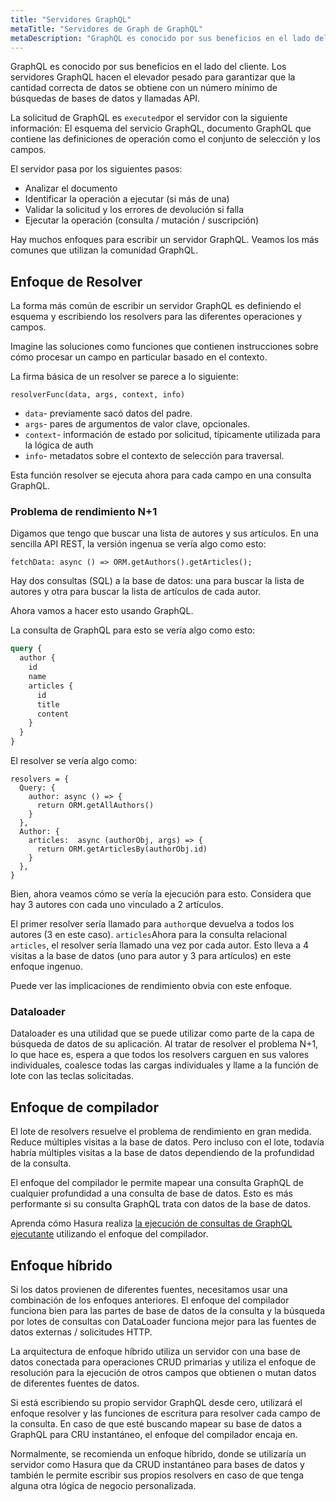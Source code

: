 ```yaml
---
title: "Servidores GraphQL"
metaTitle: "Servidores de Graph de GraphQL"
metaDescription: "GraphQL es conocido por sus beneficios en el lado del cliente. Los servidores GraphQL hacen el elevador pesado para garantizar que la cantidad correcta de datos se obtiene con un número mínimo de búsquedas de bases de datos y llamadas API."
---
```


GraphQL es conocido por sus beneficios en el lado del cliente. Los servidores GraphQL hacen el elevador pesado para garantizar que la cantidad correcta de datos se obtiene con un número mínimo de búsquedas de bases de datos y llamadas API.

La solicitud de GraphQL es `executed`por el servidor con la siguiente información: El esquema del servicio GraphQL, documento GraphQL que contiene las definiciones de operación como el conjunto de selección y los campos.

El servidor pasa por los siguientes pasos:
- Analizar el documento
- Identificar la operación a ejecutar (si más de una)
- Validar la solicitud y los errores de devolución si falla
- Ejecutar la operación (consulta / mutación / suscripción)

Hay muchos enfoques para escribir un servidor GraphQL. Veamos los más comunes que utilizan la comunidad GraphQL.

## Enfoque de Resolver

La forma más común de escribir un servidor GraphQL es definiendo el esquema y escribiendo los resolvers para las diferentes operaciones y campos.

Imagine las soluciones como funciones que contienen instrucciones sobre cómo procesar un campo en particular basado en el contexto.

La firma básica de un resolver se parece a lo siguiente:

```
resolverFunc(data, args, context, info)
```

- `data`- previamente sacó datos del padre.
- `args`- pares de argumentos de valor clave, opcionales.
- `context`- información de estado por solicitud, típicamente utilizada para la lógica de auth
- `info`- metadatos sobre el contexto de selección para traversal.

Esta función resolver se ejecuta ahora para cada campo en una consulta GraphQL.

### Problema de rendimiento N+1

Digamos que tengo que buscar una lista de autores y sus artículos. En una sencilla API REST, la versión ingenua se vería algo como esto:

```
fetchData: async () => ORM.getAuthors().getArticles();
```

Hay dos consultas (SQL) a la base de datos: una para buscar la lista de autores y otra para buscar la lista de artículos de cada autor.

Ahora vamos a hacer esto usando GraphQL.

La consulta de GraphQL para esto se vería algo como esto:

```graphql
query {
  author {
    id
    name
    articles {
      id
      title
      content
    }
  }
}
```

El resolver se vería algo como:

```
resolvers = {
  Query: {
    author: async () => {
      return ORM.getAllAuthors()
    }
  },
  Author: {
    articles:  async (authorObj, args) => {
      return ORM.getArticlesBy(authorObj.id)
    }
  },
}
```

Bien, ahora veamos cómo se vería la ejecución para esto. Considera que hay 3 autores con cada uno vinculado a 2 artículos.

El primer resolver sería llamado para `author`que devuelva a todos los autores (3 en este caso). `articles`Ahora para la consulta relacional `articles`, el resolver sería llamado una vez por cada autor. Esto lleva a 4 visitas a la base de datos (uno para autor y 3 para artículos) en este enfoque ingenuo.

Puede ver las implicaciones de rendimiento obvia con este enfoque.

### Dataloader

Dataloader es una utilidad que se puede utilizar como parte de la capa de búsqueda de datos de su aplicación. Al tratar de resolver el problema N+1, lo que hace es, espera a que todos los resolvers carguen en sus valores individuales, coalesce todas las cargas individuales y llame a la función de lote con las teclas solicitadas.

## Enfoque de compilador

El lote de resolvers resuelve el problema de rendimiento en gran medida. Reduce múltiples visitas a la base de datos. Pero incluso con el lote, todavía habría múltiples visitas a la base de datos dependiendo de la profundidad de la consulta.

El enfoque del compilador le permite mapear una consulta GraphQL de cualquier profundidad a una consulta de base de datos. Esto es más performante si su consulta GraphQL trata con datos de la base de datos.

Aprenda cómo Hasura realiza [la ejecución de consultas de GraphQL ejecutante](https://hasura.io/blog/fast-graphql-execution-with-query-caching-prepared-statements/) utilizando el enfoque del compilador.

## Enfoque híbrido

Si los datos provienen de diferentes fuentes, necesitamos usar una combinación de los enfoques anteriores. El enfoque del compilador funciona bien para las partes de base de datos de la consulta y la búsqueda por lotes de consultas con DataLoader funciona mejor para las fuentes de datos externas / solicitudes HTTP.

La arquitectura de enfoque híbrido utiliza un servidor con una base de datos conectada para operaciones CRUD primarias y utiliza el enfoque de resolución para la ejecución de otros campos que obtienen o mutan datos de diferentes fuentes de datos.

Si está escribiendo su propio servidor GraphQL desde cero, utilizará el enfoque resolver y las funciones de escritura para resolver cada campo de la consulta. En caso de que esté buscando mapear su base de datos a GraphQL para CRU instantáneo, el enfoque del compilador encaja en.

Normalmente, se recomienda un enfoque híbrido, donde se utilizaría un servidor como Hasura que da CRUD instantáneo para bases de datos y también le permite escribir sus propios resolvers en caso de que tenga alguna otra lógica de negocio personalizada.


